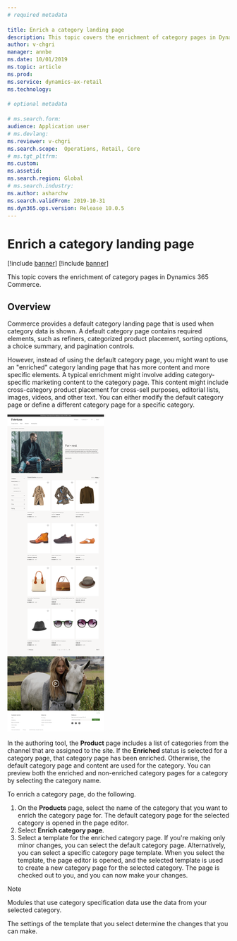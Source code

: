 ```yaml
---
# required metadata

title: Enrich a category landing page
description: This topic covers the enrichment of category pages in Dynamics 365 Commerce.
author: v-chgri
manager: annbe
ms.date: 10/01/2019
ms.topic: article
ms.prod: 
ms.service: dynamics-ax-retail
ms.technology: 

# optional metadata

# ms.search.form: 
audience: Application user
# ms.devlang: 
ms.reviewer: v-chgri
ms.search.scope:  Operations, Retail, Core
# ms.tgt_pltfrm: 
ms.custom: 
ms.assetid: 
ms.search.region: Global
# ms.search.industry: 
ms.author: asharchw
ms.search.validFrom: 2019-10-31
ms.dyn365.ops.version: Release 10.0.5
---
```


# Enrich a category landing page

[!include [banner](../includes/preview-banner.md)]
[!include [banner](../includes/banner.md)]

This topic covers the enrichment of category pages in Dynamics 365 Commerce.

## Overview

Commerce provides a default category landing page that is used when category data is shown. A default category page contains required elements, such as refiners, categorized product placement, sorting options, a choice summary, and pagination controls. 

However, instead of using the default category page, you might want to use an "enriched" category landing page that has more content and more specific elements. A typical enrichment might involve adding category-specific marketing content to the category page. This content might include cross-category product placement for cross-sell purposes, editorial lists, images, videos, and other text. You can either modify the default category page or define a different category page for a specific category.

![Enriched category landing page](./media/CategoryLandingPages.png)

In the authoring tool, the **Product** page includes a list of categories from the channel that are assigned to the site. If the **Enriched** status is selected for a category page, that category page has been enriched. Otherwise, the default category page and content are used for the category. You can preview both the enriched and non-enriched category pages for a category by selecting the category name.

To enrich a category page, do the following.

1. On the **Products** page, select the name of the category that you want to enrich the category page for. The default category page for the selected category is opened in the page editor.
2. Select **Enrich category page**.
3. Select a template for the enriched category page. If you're making only minor changes, you can select the default category page. Alternatively, you can select a specific category page template. When you select the template, the page editor is opened, and the selected template is used to create a new category page for the selected category. The page is checked out to you, and you can now make your changes.

> [!NOTE]
> Modules that use category specification data use the data from your selected category.
>
> The settings of the template that you select determine the changes that you can make.
